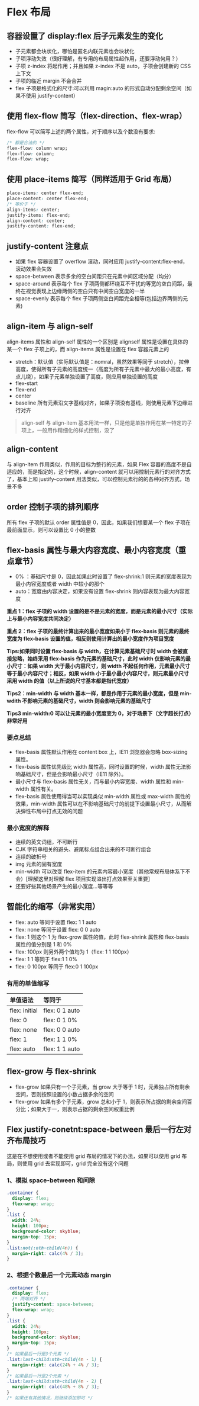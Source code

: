 # Flex 布局

## 容器设置了 display:flex 后子元素发生的变化

- 子元素都会块状化，哪怕是匿名内联元素也会块状化
- 子项浮动失效（很好理解，有专用的布局属性起作用，还要浮动何用？）
- 子项 z-index 将起作用；并且如果 z-index 不是 auto，子项会创建新的 CSS 上下文
- 子项的临近 margin 不会合并
- flex 子项是格式化的尺寸:可以利用 magin:auto 的形式自动分配剩余空间（如果不使用 justify-content）

## 使用 flex-flow 简写（flex-direction、flex-wrap）

flex-flow 可以简写上述的两个属性，对于顺序以及个数没有要求:

```css
/* 都是合法的 */
flex-flow: column wrap;
flex-flow: column;
flex-flow: wrap;
```

## 使用 place-items 简写（同样适用于 Grid 布局）

```css
place-items: center flex-end;
place-content: center flex-end;
/* 等价于 */
align-items: center;
justify-items: flex-end;
align-content: center;
justify-content: flex-end;
```

## justify-content 注意点

- 如果 flex 容器设置了 overflow 滚动，同时应用 justify-content:flex-end，滚动效果会失效
- space-between 表示多余的空白间距只在元素中间区域分配（均分）
- space-around 表示每个 flex 子项两侧都环绕互不干扰的等宽的空白间距，最终在视觉表现上边缘两侧的空白只有中间空白宽度的一半
- space-evenly 表示每个 flex 子项两侧空白间距完全相等(包括边界两侧的元素)

## align-item 与 align-self

align-items 属性和 align-self 属性的一个区别是 alignself 属性是设置在具体的某一个 flex 子项上的，而 align-items 属性是设置在 flex 容器元素上的

- stretch：默认值（实际默认值是：nomral，虽然效果等同于 stretch），拉伸高度，使得所有子元素的高度统一（高度为所有子元素中最大的最小高度，有点儿绕），如果子元素单独设置了高度，则应用单独设置的高度
- flex-start
- flex-end
- center
- baseline 所有元素沿文字基线对齐，如果子项没有基线，则使用元素下边缘进行对齐

> align-self 与 align-item 基本用法一样，只是他是单独作用在某一特定的子项上，一般用作精细化的样式控制，没了

## align-content

与 align-item 作用类似，作用的目标为整行的元素，如果 Flex 容器的高度不是自适应的，而是指定的，这个时候，align-content 就可以用控制元素行的对齐方式了，基本上和 justify-content 用法类似，可以控制元素行的的各种对齐方式，场景不多

## order 控制子项的排列顺序

所有 flex 子项的默认 order 属性值是 0，因此，如果我们想要某一个 flex 子项在最前面显示，则可以设置比 0 小的整数

## flex-basis 属性与最大内容宽度、最小内容宽度（重点章节）

- 0% ：基础尺寸是 0，因此如果此时设置了 flex-shrink:1 则元素的宽度表现为最小内容宽度或者 width 中较小的那个
- auto：宽度由内容决定，如果没有设置 flex-shrink 则内容表现为最大内容宽度

**重点 1：flex 子项的 width 设置的是不是元素的宽度，而是元素的最小尺寸（实际上与最小内容宽度共同决定）**

**重点 2：flex 子项的最终计算出来的最小宽度如果小于 flex-basis 则元素的最终宽度为 flex-basis 设置的值，相反则使用计算出的最小宽度作为项目宽度**

**Tips:如果同时设置 flex-basis 与 width，在计算元素基础尺寸时 width 会被直接忽略，始终采用 flex-basis 作为元素的基础尺寸，此时 width 仅影响元素的最小尺寸：如果 width 大于最小内容尺寸，则 width 不起任何作用，元素最小尺寸等于最小内容尺寸；相反，如果 width 小于最小最小内容尺寸，则元素最小尺寸采用 width 的值（以上所说的尺寸基本都是指代宽度）**

**Tips2：min-width 与 width 基本一样，都是作用于元素的最小宽度，但是 min-wdith 不影响元素的基础尺寸，width 则会影响元素的基础尺寸**

**Tips3 min-width:0 可以让元素的最小宽度变为 0，对于场景下（文字超长打点）非常好用**

### 要点总结

- flex-basis 属性默认作用在 content box 上，IE11 浏览器会忽略 box-sizing 属性。
- flex-basis 属性优先级比 width 属性高，同时设置的时候，width 属性无法影响基础尺寸，但是会影响最小尺寸（IE11 除外）。
- 最小尺寸与 flex-basis 属性无关，而与最小内容宽度、width 属性和 min-width 属性有关。
- flex-basis 属性使用得当可以实现类似 min-width 属性或 max-width 属性的效果，min-width 属性可以在不影响基础尺寸的前提下设置最小尺寸，从而解决弹性布局中打点无效的问题

### 最小宽度的解释

- 连续的英文词组，不可断行
- CJK 字符串相关的避头、避尾标点组合出来的不可断行组合
- 连续的破折号
- img 元素的固有宽度
- min-width 可以改变 flex-item 的元素内容最小宽度（其他常规布局体系下不会）[理解这里对理解 flex 项目实现溢出打点效果至关重要]
- 还要好些其他场景产生的最小宽度...等等等

## 智能化的缩写（非常实用）

- flex: auto 等同于设置 flex: 1 1 auto
- flex: none 等同于设置 flex: 0 0 auto
- flex: 1 则这个 1 为 flex-grow 属性的值，此时 flex-shrink 属性和 flex-basis 属性的值分别是 1 和 0%
- flex: 100px 则另外两个值均为 1（flex: 1 1 100px）
- flex: 1 1 等同于 flex:1 1 0%
- flex: 0 100px 等同于 flex:0 1 100px

### 有用的单值缩写

| 单值语法      | 等同于         |
| :------------ | :------------- |
| flex: initial | flex: 0 1 auto |
| flex: 0       | flex: 0 1 0%   |
| flex: none    | flex: 0 0 auto |
| flex: 1       | flex: 1 1 0%   |
| flex: auto    | flex: 1 1 auto |

## flex-grow 与 flex-shrink

- flex-grow 如果只有一个子元素，当 grow 大于等于 1 时，元素独占所有剩余空间，否则按照设置的小数占据多余的空间
- flex-grow 如果有多个子元素，grow 总和小于 1，则表示所占据的剩余空间百分比；如果大于一，则表示占据的剩余空间权重比例

## Flex justify-conetnt:space-between 最后一行左对齐布局技巧

这是在不想使用或者不能使用 grid 布局的情况下的办法，如果可以使用 grid 布局，则使用 grid 去实现即可，grid 完全没有这个问题

### 1、模拟 space-between 和间隙

```css
.container {
  display: flex;
  flex-wrap: wrap;
}
.list {
  width: 24%;
  height: 100px;
  background-color: skyblue;
  margin-top: 15px;
}
.list:not(:nth-child(4n)) {
  margin-right: calc(4% / 3);
}
```

### 2、根据个数最后一个元素动态 margin

```css
.container {
  display: flex;
  /* 两端对齐 */
  justify-content: space-between;
  flex-wrap: wrap;
}
.list {
  width: 24%;
  height: 100px;
  background-color: skyblue;
  margin-top: 15px;
}
/* 如果最后一行是3个元素 */
.list:last-child:nth-child(4n - 1) {
  margin-right: calc(24% + 4% / 3);
}
/* 如果最后一行是2个元素 */
.list:last-child:nth-child(4n - 2) {
  margin-right: calc(48% + 8% / 3);
}
/* 如果还有其他情况，则继续添加即可 */
```

